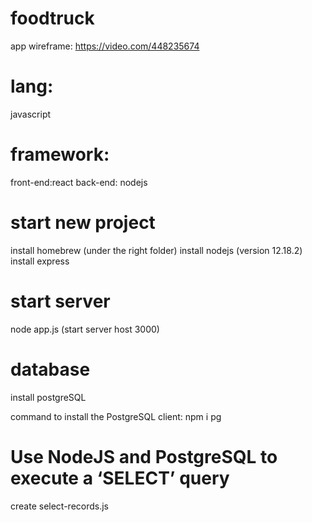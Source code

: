 # foodtruck
app wireframe:
https://video.com/448235674


# lang:
javascript
# framework:
front-end:react
back-end: nodejs

# start new project
install homebrew 
(under the right folder)
install nodejs (version 12.18.2)
install express

# start server
node app.js (start server host 3000)

# database
install postgreSQL

command to install the PostgreSQL client:
npm i pg

# Use NodeJS and PostgreSQL to execute a ‘SELECT’ query
create select-records.js
